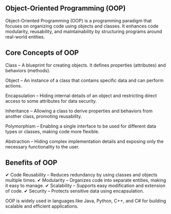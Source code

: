 ## Object-Oriented Programming (OOP)
Object-Oriented Programming (OOP) is a programming paradigm that focuses on organizing code using objects and classes. It enhances code modularity, reusability, and maintainability by structuring programs around real-world entities.

## Core Concepts of OOP
Class – A blueprint for creating objects. It defines properties (attributes) and behaviors (methods).

Object – An instance of a class that contains specific data and can perform actions.

Encapsulation – Hiding internal details of an object and restricting direct access to some attributes for data security.

Inheritance – Allowing a class to derive properties and behaviors from another class, promoting reusability.

Polymorphism – Enabling a single interface to be used for different data types or classes, making code more flexible.

Abstraction – Hiding complex implementation details and exposing only the necessary functionality to the user.

## Benefits of OOP
✔ Code Reusability – Reduces redundancy by using classes and objects multiple times.
✔ Modularity – Organizes code into separate entities, making it easy to manage.
✔ Scalability – Supports easy modification and extension of code.
✔ Security – Protects sensitive data using encapsulation.

OOP is widely used in languages like Java, Python, C++, and C# for building scalable and efficient applications.
